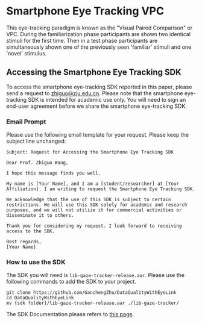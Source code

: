 # Smartphone Eye Tracking VPC

This eye-tracking paradigm is known as the "Visual Paired Comparison" or VPC. During the familiarization phase participants are shown two identical stimuli for the first time. Then in a test phase participants are simultaneously shown one of the previously seen 'familiar' stimuli and one 'novel' stimulus.

## Accessing the Smartphone Eye Tracking SDK

To access the smartphone eye-tracking SDK reported in this paper, please send a request to
zhiguo@zju.edu.cn. Please note that the smartphone eye-tracking SDK is intended for
academic use only. You will need to sign an end-user agreement before we share the
smartphone eye-tracking SDK.

### Email Prompt

Please use the following email template for your request. Please keep the subject line unchanged:

```
Subject: Request for Accessing the Smartphone Eye Tracking SDK

Dear Prof. Zhiguo Wang,

I hope this message finds you well.

My name is [Your Name], and I am a [student/researcher] at [Your Affiliation]. I am writing to request the Smartphone Eye Tracking SDK.

We acknowledge that the use of this SDK is subject to certain restrictions. We will use this SDK solely for academic and research purposes, and we will not utilize it for commercial activities or disseminate it to others.

Thank you for considering my request. I look forward to receiving access to the SDK.

Best regards,
[Your Name]
```

### How to use the SDK

The SDK you will need is `lib-gaze-tracker-release.aar`.
Please use the following commands to add the SDK to your project.

```
git clone https://github.com/GanchengZhu/DataQualityWithEyeLink
cd DataQualityWithEyeLink
mv {sdk folder}/lib-gaze-tracker-release.aar ./lib-gaze-tracker/
```

The SDK Documentation please refers to [this page](https://github.com/GanchengZhu/eye_tracking_data_quality_analysis/).
